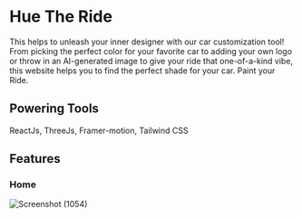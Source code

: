# Hue The Ride
This helps to unleash your inner designer with our car customization tool! 
From picking the perfect color for your favorite car to adding your own logo or 
throw in an AI-generated image to give your ride that one-of-a-kind vibe, this 
website helps you to find the perfect shade for your car. Paint your Ride.

## Powering Tools
ReactJs, ThreeJs, Framer-motion, Tailwind CSS 

## Features
### Home
![Screenshot (1054)](https://github.com/user-attachments/assets/3fd23f96-0b5f-4c06-859a-c6e501e6ef24)



